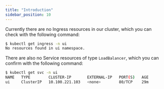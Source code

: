 ```yaml
---
title: "Introduction"
sidebar_position: 10
---
```


Currently there are no Ingress resources in our cluster, which you can check with the following command:

```bash expectError=true
$ kubectl get ingress -n ui
No resources found in ui namespace.
```

There are also no Service resources of type `LoadBalancer`, which you can confirm with the following command:

```bash
$ kubectl get svc -n ui
NAME   TYPE        CLUSTER-IP       EXTERNAL-IP   PORT(S)   AGE
ui     ClusterIP   10.100.221.103   <none>        80/TCP    29m
```
